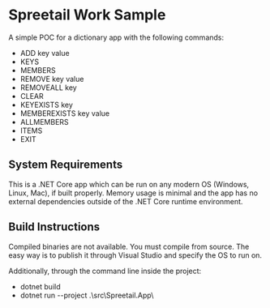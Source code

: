 # Spreetail Work Sample
A simple POC for a dictionary app with the following commands:
- ADD key value
- KEYS
- MEMBERS
- REMOVE key value
- REMOVEALL key
- CLEAR
- KEYEXISTS key
- MEMBEREXISTS key value
- ALLMEMBERS
- ITEMS
- EXIT

## System Requirements
This is a .NET Core app which can be run on any modern OS (Windows, Linux, Mac), if built properly. Memory usage is minimal and the
app has no external dependencies outside of the .NET Core runtime environment.

## Build Instructions
Compiled binaries are not available. You must compile from source. The easy way is to publish it through Visual Studio and specify
the OS to run on.

Additionally, through the command line inside the project:
- dotnet build
- dotnet run --project .\src\Spreetail.App\
